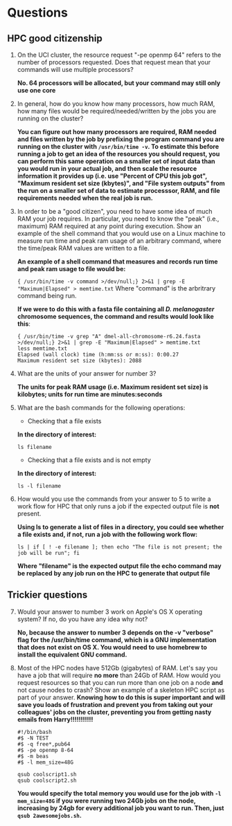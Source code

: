 # Questions

## HPC good citizenship

1. On the UCI cluster, the resource request "-pe openmp 64" refers to the number of processors requested.  Does that
   request mean that your commands will use multiple processors?
   
   __No. 64 processors will be allocated, but your command may still only use one core__
   
2. In general, how do you know how many processors, how much RAM, how many files would be required/needed/written by the
   jobs you are running on the cluster?
   
   __You can figure out how many processors are required, RAM needed and files written by the job by prefixing the program command you are running on the cluster with ```/usr/bin/time -v```. To estimate this before running a job to get an idea of the resources you should request, you can perform this same operation on a smaller set of input data than you would run in your actual job, and then scale the resource information it provides up (i.e. use "Percent of CPU this job got", "Maximum resident set size (kbytes)", and "File system outputs" from the run on a smaller set of data to estimate processsor, RAM, and file requirements needed when the real job is run.__
   
3. In order to be a "good citizen", you need to have some idea of much RAM your job requires.  In particular, you need
   to know the "peak" (i.e., maximum) RAM required at any point during execution.  Show an example of the shell command
   that you would use on a Linux machine to measure run time and peak ram usage of an arbitrary command, where the time/peak RAM values    are written to a file.
   
   __An example of a shell command that measures and records run time and peak ram usage to file would be:__
   
   ```{ /usr/bin/time -v command >/dev/null;} 2>&1 | grep -E "Maximum|Elapsed" > memtime.txt``` Where "command" is the arbritrary command being run.
   
   __If we were to do this with a fasta file containing all _D. melanogaster_ chromosome sequences, the command and results would look like this__:
   
    
    ```
    { /usr/bin/time -v grep "A" dmel-all-chromosome-r6.24.fasta >/dev/null;} 2>&1 | grep -E "Maximum|Elapsed" > memtime.txt
    less memtime.txt
    Elapsed (wall clock) time (h:mm:ss or m:ss): 0:00.27
    Maximum resident set size (kbytes): 2088
    ```
    
4. What are the units of your answer for number 3?

   __The units for peak RAM usage (i.e. Maximum resident set size) is kilobytes; units for run time are minutes:seconds__

5. What are the bash commands for the following operations:

    * Checking that a file exists
    
    __In the directory of interest:__
    
    ```ls filename```
    
    * Checking that a file exists and is not empty
    
    __In the directory of interest:__
    
    ```ls -l filename```

6. How would you use the commands from your answer to 5 to write a work flow for HPC that only runs a job if the
   expected output file is **not** present.

   __Using ls to generate a list of files in a directory, you could see whether a file exists and, if not, run a job with the following work flow:__

   ```ls | if [ ! -e filename ]; then echo "The file is not present; the job will be run"; fi```
   
   __Where "filename" is the expected output file the echo command may be replaced by any job run on the HPC to generate that output file__

## Trickier questions

7. Would your answer to number 3 work on Apple's OS X operating system?  If no, do you have any idea why not? 

   __No, because the answer to number 3 depends on the -v "verbose" flag for the /usr/bin/time command, which is a GNU implementation that does not exist on OS X. You would need to use homebrew to install the equivalent GNU command.__

8. Most of the HPC nodes have 512Gb (gigabytes) of RAM. Let's say you have a job that will require **no more** than 24Gb
   of RAM.  How would you request resources so that you can run more than one job on a node **and** not cause nodes to
   crash?  Show an example of a skeleton HPC script as part of your answer.  **Knowing how to do this is super important
   and will save you loads of frustration and prevent you from taking out your colleagues' jobs on the cluster,
   preventing you from getting nasty emails from Harry!!!!!!!!!!!**


   ```
   #!/bin/bash
   #$ -N TEST
   #$ -q free*,pub64
   #$ -pe openmp 8-64
   #$ -m beas
   #$ -l mem_size=48G
   
   qsub coolscript1.sh
   qsub coolscript2.sh
   ```
   
   __You would specify the total memory you would use for the job with ```-l mem_size=48G``` if you were running two 24Gb jobs on the node, increasing by 24gb for every additional job you want to run. Then, just ```qsub 2awesomejobs.sh```.__
